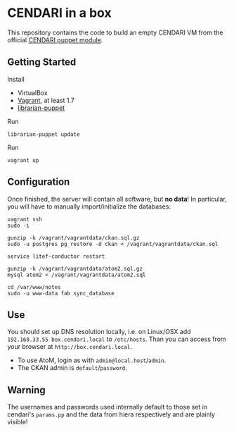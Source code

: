 # CENDARI in a box

This repository contains the code to build an empty CENDARI VM from the official
[CENDARI puppet module](https://github.com/CENDARI/puppetmodule-cendari).

## Getting Started

Install

* VirtualBox
* [Vagrant](https://www.vagrantup.com/), at least 1.7
* [librarian-puppet](http://librarian-puppet.com/)

Run

`librarian-puppet update`

Run

`vagrant up`

## Configuration

Once finished, the server will contain all software, but **no data**!
In particular, you will have to manually import/initialize the databases:

```
vagrant ssh
sudo -i

gunzip -k /vagrant/vagrantdata/ckan.sql.gz
sudo -u postgres pg_restore -d ckan < /vagrant/vagrantdata/ckan.sql

service litef-conductor restart

gunzip -k /vagrant/vagrantdata/atom2.sql.gz
mysql atom2 < /vagrant/vagrantdata/atom2.sql

cd /var/www/notes
sudo -u www-data fab sync_database
```

## Use

You should set up DNS resolution locally, i.e. on Linux/OSX add
`192.168.33.55 box.cendari.local` to `/etc/hosts`.
Than you can access from your browser at `http://box.cendari.local`.

* To use AtoM, login as with `admin@local.host`/`admin`.
* The CKAN admin is `default`/`password`.

## Warning

The usernames and passwords used internally default to those set in cendari's `params.pp`
and the data from hiera respectively and are plainly visible!

